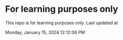 # For learning purposes only
This repo is for learning purposes only.
Last updated at

Monday, January 15, 2024 12:12:06 PM

